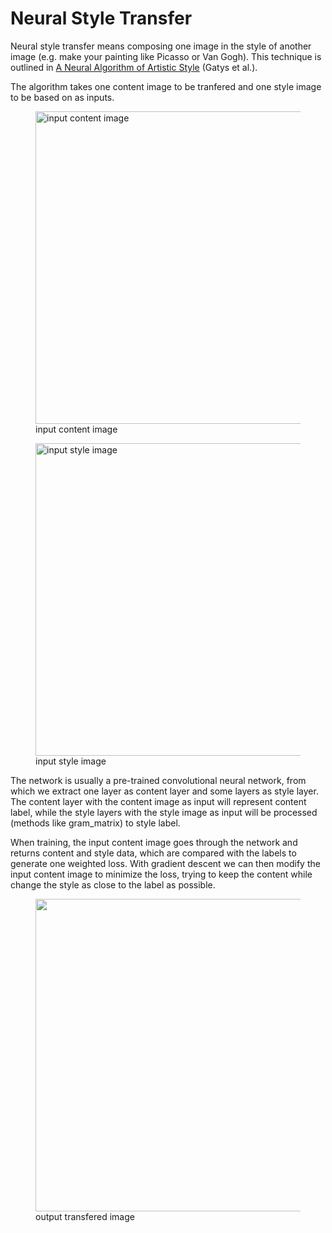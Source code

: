 # Neural Style Transfer

Neural style transfer means composing one image in the style of another image (e.g. make your painting like Picasso or Van Gogh). This technique is outlined in <a href="https://arxiv.org/abs/1508.06576" class="external">A Neural Algorithm of Artistic Style</a> (Gatys et al.). 

The algorithm takes one content image to be tranfered and one style image to be based on as inputs.

<figure>
<img src="https://storage.googleapis.com/download.tensorflow.org/example_images/YellowLabradorLooking_new.jpg" alt="input content image" style="width: 500px;"/>
<figcaption>input content image</figcaption>
</figure>

<figure>
<img src="https://storage.googleapis.com/download.tensorflow.org/example_images/Vassily_Kandinsky%2C_1913_-_Composition_7.jpg" alt="input style image" style="width: 500px;"/>
<figcaption>input style image</figcaption>
</figure>

The network is usually a pre-trained convolutional neural network, from which we extract one layer as content layer and some layers as style layer. The content layer with the content image as input will represent content label, while the style layers with the style image as input will be processed (methods like gram_matrix) to style label. 

When training, the input content image goes through the network and returns content and style data, which are compared with the labels to generate one weighted loss. With gradient descent we can then modify the input content image to minimize the loss, trying to keep the content while change the style as close to the label as possible.

<figure>
<img src="https://tensorflow.org/tutorials/generative/images/stylized-image.png" style="width: 500px;"/>
<figcaption>output transfered image</figcaption>
</figure>
